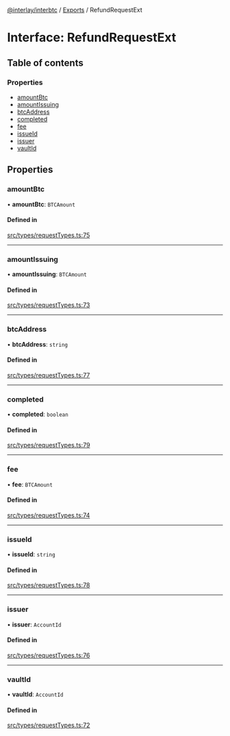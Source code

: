 [@interlay/interbtc](/README.md) / [Exports](/modules.md) / RefundRequestExt

# Interface: RefundRequestExt

## Table of contents

### Properties

- [amountBtc](/interfaces/RefundRequestExt.md#amountbtc)
- [amountIssuing](/interfaces/RefundRequestExt.md#amountissuing)
- [btcAddress](/interfaces/RefundRequestExt.md#btcaddress)
- [completed](/interfaces/RefundRequestExt.md#completed)
- [fee](/interfaces/RefundRequestExt.md#fee)
- [issueId](/interfaces/RefundRequestExt.md#issueid)
- [issuer](/interfaces/RefundRequestExt.md#issuer)
- [vaultId](/interfaces/RefundRequestExt.md#vaultid)

## Properties

### amountBtc

• **amountBtc**: `BTCAmount`

#### Defined in

[src/types/requestTypes.ts:75](https://github.com/interlay/interbtc-js/blob/f88be88/src/types/requestTypes.ts#L75)

___

### amountIssuing

• **amountIssuing**: `BTCAmount`

#### Defined in

[src/types/requestTypes.ts:73](https://github.com/interlay/interbtc-js/blob/f88be88/src/types/requestTypes.ts#L73)

___

### btcAddress

• **btcAddress**: `string`

#### Defined in

[src/types/requestTypes.ts:77](https://github.com/interlay/interbtc-js/blob/f88be88/src/types/requestTypes.ts#L77)

___

### completed

• **completed**: `boolean`

#### Defined in

[src/types/requestTypes.ts:79](https://github.com/interlay/interbtc-js/blob/f88be88/src/types/requestTypes.ts#L79)

___

### fee

• **fee**: `BTCAmount`

#### Defined in

[src/types/requestTypes.ts:74](https://github.com/interlay/interbtc-js/blob/f88be88/src/types/requestTypes.ts#L74)

___

### issueId

• **issueId**: `string`

#### Defined in

[src/types/requestTypes.ts:78](https://github.com/interlay/interbtc-js/blob/f88be88/src/types/requestTypes.ts#L78)

___

### issuer

• **issuer**: `AccountId`

#### Defined in

[src/types/requestTypes.ts:76](https://github.com/interlay/interbtc-js/blob/f88be88/src/types/requestTypes.ts#L76)

___

### vaultId

• **vaultId**: `AccountId`

#### Defined in

[src/types/requestTypes.ts:72](https://github.com/interlay/interbtc-js/blob/f88be88/src/types/requestTypes.ts#L72)
